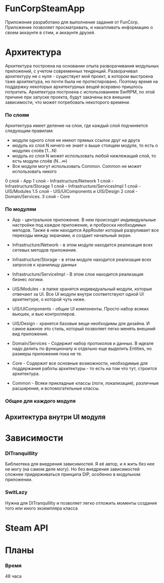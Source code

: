 # FunCorpSteamApp
Приложение разработано для выполнения задания от FunCorp.
Приложение позволяет просматривать, и накапливать информацию о своем аккаунте в стим, и аккаунте друзей.

# Архитектура
Архитектура построена на основании опыта разворачивания модульных приложений, с учетом современных тенденций.
Разворачивал архитектуру не с нуля - существует мой проект, в котором выстроена таже архитектура, но почти была не протестировано. Поэтому время на поддержку некоторых архитектурных вещей всеравно пришлось потратить.
Архитектура построена с использованием SwiftPM, по этой причине при запуске проекта, будут закачены все внешние зависимости, что может потребовать некоторого времени.

### По слоям
Архитектура имеет деление на слои, где каждый слой подчиняется следующим правилам:
* модули одного слоя не имеют прямых ссылок друг на друга
* модуль из слоя N ничего не знает о выше стоящем модуле, то есть о модулях слоёв [1...N)
* модуль из слоя N может использовать любой нижлежащий слой, то есть модули слоёв (N...∞)
* Все модули могут использовать Common. Common не может использовать никого

0 слой - App
1 слой - Infrastructure/Network
1 слой - Infrastructure/Storage
1 слой - Infrastructure/ServicesImpl
1 слой - UIS/Modules
1.5 слой - UIS/UIComponents и UIS/Design
2 слой - Domain/Services.
3 слой - Core

### По модулям
* App - центральное приложение. В нем происходят индивидуальные настройки под каждое приложение, и проброска необходимых методов. Также в нем находится AppRouter который разруливает все переходы между экранами, и создает начальный экран.

* Infrastructure/Network - в этом модуле находится реализация всех сетевых методов приложения.
* Infrastructure/Storage - в этом модуле находится реализация всех запросов к хранилищу данных
* Infrastructure/ServiceImpl - В этом слое находится реализация бизнес логики.

* UIS/Modules - в папке хранятся индивидуальный модули, которые отвечают за UI. Все UI модули внутри соответствуют одной UI архитектуре, о которой чуть ниже.
* UIS/UIComponents - общие UI компоненты. Просто набор всяких вьюшек, и вью контроллеров.
* UIS/Design - хранятся базовые вещи необходимы для дизайна. И самое важное это стиль, который позволяет легко менять внешний вид приложения.

* Domain/Services - Содержит набор протоколов и данных. В идеале надо делить по функционалу и отдельно еще выделить Entities, но размеры приложения пока не те.

* Core - Содержит все основные возможности, необходимые для поддержания работы архитектуры - то есть на том что тут, строится архитектура.
* Common - Всяки прикладные классы (логи, локализация), различные расширения, и вспомогательные классы.

### Общее для каждого модуля

## Архитектура внутри UI модуля

# Зависимости
### DITranquillity
Библиотека для внедрения зависимостей. Я её автор, и я жить без нее не могу (на самом деле могу). Но без внедрения зависимостей сложнее придерживаться принципа DIP, особенно в модульном приложении.

### SwitLazy
Нужна для DITranquillity и позволяет легко отложить моменты создания того или иного экземпляра класса

# Steam API

# Планы

### Время
48 часа
